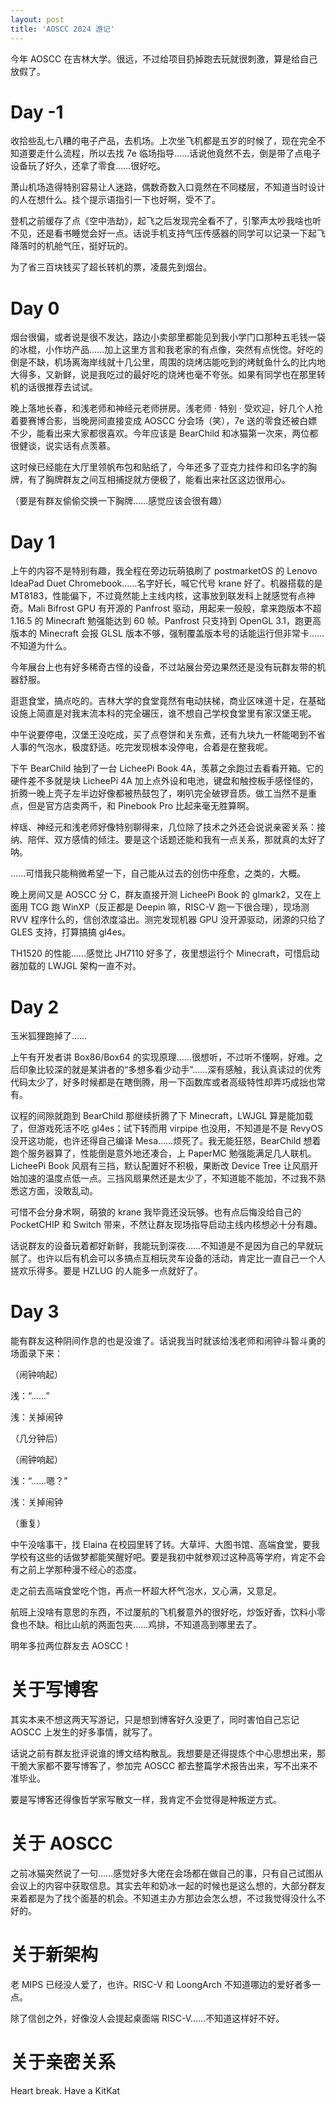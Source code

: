 ```yaml
---
layout: post
title: 'AOSCC 2024 游记'
---
```

今年 AOSCC 在吉林大学。很远，不过给项目扔掉跑去玩就很刺激，算是给自己放假了。

# Day -1

收拾些乱七八糟的电子产品，去机场。上次坐飞机都是五岁的时候了，现在完全不知道要走什么流程，所以去找 7e 临场指导……话说他竟然不去，倒是带了点电子设备玩了好久，还拿了零食……很好吃。

萧山机场造得特别容易让人迷路，偶数奇数入口竟然在不同楼层，不知道当时设计的人在想什么。挂个提示语指引一下也好啊，受不了。

登机之前缓存了点《空中浩劫》，起飞之后发现完全看不了，引擎声太吵我啥也听不见，还是看书睡觉会好一点。话说手机支持气压传感器的同学可以记录一下起飞降落时的机舱气压，挺好玩的。

为了省三百块钱买了超长转机的票，凌晨先到烟台。

# Day 0

烟台很偏，或者说是很不发达，路边小卖部里都能见到我小学门口那种五毛钱一袋的冰棍，小作坊产品……加上这里方言和我老家的有点像，突然有点恍惚。好吃的倒是不缺，机场离海岸线就十几公里，周围的烧烤店能吃到的烤鱿鱼什么的比内地大得多，又新鲜，说是我吃过的最好吃的烧烤也毫不夸张。如果有同学也在那里转机的话很推荐去试试。

晚上落地长春，和浅老师和神经元老师拼房。浅老师 · 特别 · 受欢迎，好几个人抢着要赛博合影，当晚房间直接变成 AOSCC 分会场（笑），7e 送的零食还被白嫖不少，能看出来大家都很喜欢。今年应该是 BearChild 和冰猫第一次来，两位都很健谈，说实话有点羡慕。

这时候已经能在大厅里领帆布包和贴纸了，今年还多了亚克力挂件和印名字的胸牌，有了胸牌群友之间互相捕捉就方便极了，能看出来社区这边很用心。

（要是有群友偷偷交换一下胸牌……感觉应该会很有趣）

# Day 1

上午的内容不是特别有趣，我全程在旁边玩萌狼刷了 postmarketOS 的 Lenovo IdeaPad Duet Chromebook……名字好长，喊它代号 krane 好了。机器搭载的是 MT8183，性能偏下，不过竟然能上主线内核，这事放到联发科上就感觉有点神奇。Mali Bifrost GPU 有开源的 Panfrost 驱动，用起来一般般，拿来跑版本不超 1.16.5 的 Minecraft 勉强能达到 60 帧。Panfrost 只支持到 OpenGL 3.1，跑更高版本的 Minecraft 会报 GLSL 版本不够，强制覆盖版本号的话能运行但非常卡……不知道为什么。

今年展台上也有好多稀奇古怪的设备，不过站展台旁边果然还是没有玩群友带的机器舒服。

逛逛食堂，搞点吃的。吉林大学的食堂竟然有电动扶梯，商业区味道十足，在基础设施上简直是对我末流本科的完全碾压，谁不想自己学校食堂里有家汉堡王呢。

中午说要停电，汉堡王没吃成，买了点卷饼和关东煮，还有九块九一杯能喝到不省人事的气泡水，极度舒适。吃完发现根本没停电，合着是在整我呢。

下午 BearChild 抽到了一台 LicheePi Book 4A，羡慕之余跑过去看看开箱。它的硬件差不多就是块 LicheePi 4A 加上点外设和电池，键盘和触控板手感怪怪的，折腾一晚上壳子左半边好像都被热鼓包了，喇叭完全破锣音质。做工当然不是重点，但是官方店卖两千，和 Pinebook Pro 比起来毫无胜算啊。

梓瑶、神经元和浅老师好像特别聊得来，几位除了技术之外还会说说亲密关系：接纳、陪伴、双方感情的倾注。要是这个话题还能和我有一点关系，那就真的太好了呐。

……可惜我只能稍微希望一下，自己能从过去的创伤中痊愈，之类的，大概。

晚上房间又是 AOSCC 分 C，群友直接开测 LicheePi Book 的 glmark2，又在上面用 TCG 跑 WinXP（反正都是 Deepin 嘛，RISC-V 跑一下很合理），现场测 RVV 程序什么的，信创浓度溢出。测完发现机器 GPU 没开源驱动，闭源的只给了 GLES 支持，打算搞搞 gl4es。

TH1520 的性能……感觉比 JH7110 好多了，夜里想运行个 Minecraft，可惜启动器加载的 LWJGL 架构一直不对。

# Day 2

玉米狐狸跑掉了……

上午有开发者讲 Box86/Box64 的实现原理……很想听，不过听不懂啊，好难。之后印象比较深的就是某讲者的“多想多看少动手”……深有感触，我认真读过的优秀代码太少了，好多时候都是在瞎倒腾，用一下函数库或者高级特性却弄巧成拙也常有。

议程的间隙就跑到 BearChild 那继续折腾了下 Minecraft，LWJGL 算是能加载了，但游戏死活不吃 gl4es；试下转而用 virpipe 也没用，不知道是不是 RevyOS 没开这功能，也许还得自己编译 Mesa……烦死了。我无能狂怒，BearChild 想着跑个服务器算了，性能倒是意外地还凑合，上 PaperMC 勉强能满足几人联机。LicheePi Book 风扇有三挡，默认配置好不积极，果断改 Device Tree 让风扇开始加速的温度点低一点。三挡风扇果然还是太少了，不知道能不能加，不过我不熟悉这方面，没敢乱动。

可惜不会分身术啊，萌狼的 krane 我毕竟还没玩够。也有点后悔没给自己的 PocketCHIP 和 Switch 带来，不然让群友现场指导启动主线内核想必十分有趣。

话说群友的设备玩着都好新鲜，我能玩到深夜……不知道是不是因为自己的早就玩腻了。也许以后有机会可以多搞点互相玩灵车设备的活动，肯定比一直自己一个人搓欢乐得多。要是 HZLUG 的人能多一点就好了。

# Day 3

能有群友这种阴间作息的也是没谁了。话说我当时就该给浅老师和闹钟斗智斗勇的场面录下来：

（闹钟响起）

浅：“……”

浅：关掉闹钟

（几分钟后）

（闹钟响起）

浅：“……嗯？”

浅：关掉闹钟

（重复）

中午没啥事干，找 Elaina 在校园里转了转。大草坪、大图书馆、高端食堂，要我学校有这些的话做梦都能笑醒好吧。要是我初中就参观过这种高等学府，肯定不会有之前上学那种漫不经心的态度。

走之前去高端食堂吃个饱，再点一杯超大杯气泡水，又心满，又意足。

航班上没啥有意思的东西，不过厦航的飞机餐意外的很好吃，炒饭好香，饮料小零食也不缺。相比山航的两面包夹……鸡排，不知道高到哪里去了。

明年多拉两位群友去 AOSCC！

# 关于写博客

其实本来不想这两天写游记，只是想到博客好久没更了，同时害怕自己忘记 AOSCC 上发生的好多事情，就写了。

话说之前有群友批评说谁的博文结构散乱。我想要是还得提炼个中心思想出来，那干脆大家都不要写博客了，参加完 AOSCC 都去整篇学术报告出来，写不出来不准毕业。

要是写博客还得像哲学家写散文一样，我肯定不会觉得是种叛逆方式。

# 关于 AOSCC

之前冰猫突然说了一句……感觉好多大佬在会场都在做自己的事，只有自己试图从会议上的内容中获取信息。其实去年和奶冰一起的时候也是这么想的，大部分群友来着都是为了找个面基的机会。不知道主办方那边会怎么想，不过我觉得没什么不好的。

# 关于新架构

老 MIPS 已经没人爱了，也许。RISC-V 和 LoongArch 不知道哪边的爱好者多一点。

除了信创之外，好像没人会提起桌面端 RISC-V……不知道这样好不好。

# 关于亲密关系

Heart break. Have a KitKat
